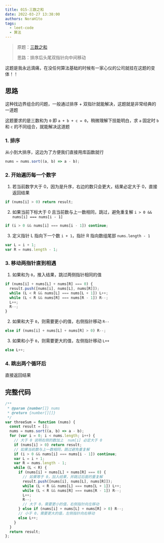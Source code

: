 ```yaml
---
title: 015-三数之和
date: 2022-03-27 13:38:00
authors: NoraH1to
tags:
  - leet-code
  - 算法
---
```


> 原题：[三数之和](https://leetcode-cn.com/problems/3sum/)
>
> 思路：排序后头尾双指针向中间移动

<!-- truncate -->

这题是我永远滴痛，在没任何算法基础的时候有一家心仪的公司就挂在这题的变体！！

## 思路

这种找边界组合的问题，一般通过排序 + 双指针就能解决，这题就是非常经典的一道题

这题要求的是三数和为 `0` 即 `a + b + c = 0`，稍微理解下技能明白，求 `a` 固定时 `b` 和 `c` 的不同组合，就能解决这道题

### 1. 排序

从小到大排序，这边为了方便我们直接用库函数就行

```javascript
nums = nums.sort((a, b) => a - b);
```

### 2. 开始遍历每一个数字

1. 若当前数字大于 0，因为是升序，右边的数只会更大，结果必定大于 0，直接返回结果

```javascript
if (nums[i] > 0) return result;
```

2. 如果当前下标大于 0 且当前数与上一数相同，跳过，避免重复解 `i > 0 && nums[i] === nums[i - 1]`

```javascript
if (i > 0 && nums[i] === nums[i - 1]) continue;
```

3. 定义指针 L 指向下一个数 `i + 1`，指针 R 指向数组尾部 `nums.length - 1`

```javascript
var L = i + 1;
var R = nums.length - 1;
```

### 3. 移动两指针直到相遇

1. 如果和为 `0`，推入结果，跳过两侧指针相同的值

```javascript
if (nums[i] + nums[L] + nums[R] === 0) {
  result.push([nums[i], nums[L], nums[R]]);
  while (L < R && nums[L] === nums[L + 1]) L++;
  while (L < R && nums[R] === nums[R - 1]) R--;
  L++;
  R--;
}
```

2. 如果和大于 `0`，则需要更小的值，右侧指针移动 `R--`

```javascript
else if (nums[i] + nums[L] + nums[R] > 0) R--;
```

3. 如果和小于 `0`，则需要更大的值，左侧指针移动 `L++`

```javascript
else L++;
```

### 4. 跳出两个循环后

直接返回结果

## 完整代码

```javascript
/**
 * @param {number[]} nums
 * @return {number[][]}
 */
var threeSum = function (nums) {
  const result = [];
  nums = nums.sort((a, b) => a - b);
  for (var i = 0; i < nums.length; i++) {
    // 大于 0 说明右侧的数加上  num[i] 必定大于 0
    if (nums[i] > 0) return result;
    // 如果当前数与上一数相同，跳过避免重复解
    if (i > 0 && nums[i] === nums[i - 1]) continue;
    var L = i + 1;
    var R = nums.length - 1;
    while (L < R) {
      if (nums[i] + nums[L] + nums[R] === 0) {
        // 如果等于 0，加入结果，并跳过后面的重复解
        result.push([nums[i], nums[L], nums[R]]);
        while (L < R && nums[L] === nums[L + 1]) L++;
        while (L < R && nums[R] === nums[R - 1]) R--;
        L++;
        R--;
        // 大于 0，需要更小的值，右侧指针向左移动
      } else if (nums[i] + nums[L] + nums[R] > 0) R--;
      // 小于 0，需要更大的值，左侧指针向右移动
      else L++;
    }
  }
  return result;
};
```
